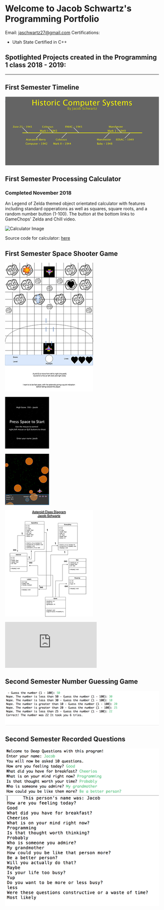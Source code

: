 # Welcome to Jacob Schwartz's Programming Portfolio
Email: jaschwartz27@gmail.com
Certifications: 
* Utah State Certified in C++

## Spotlighted Projects created in the Programming 1 class 2018 - 2019:
------
 
 ## First Semester Timeline
 ![](https://github.com/Bamboo72/2019-Programming-Portfolio/blob/master/images/Timeline.png)
 ## First Semester Processing Calculator
 ### Completed November 2018
 An Legend of Zelda themed object orientated calculator with features including standard opperations as well as squares, square roots, and a random number button (1-100). The button at the bottom links to GameChops' Zelda and Chill video.
 
 ![Calculator Image](https://github.com/Bamboo72/2019ProgrammingPortfolio/blob/master/images/Calculator.png)

Source code for calculator: [here](https://github.com/Bamboo72/2019ProgrammingPortfolio/blob/master/Calculator/README.md)

 ## First Semester Space Shooter Game
  ![](https://github.com/Bamboo72/2019-Programming-Portfolio/blob/master/images/Spaceship%20Game.png)
  
![](https://github.com/Bamboo72/2019-Programming-Portfolio/blob/master/images/SpaceGameStart.png)

![](https://github.com/Bamboo72/2019-Programming-Portfolio/blob/master/images/SpaceGame.png)

![](https://github.com/Bamboo72/2019-Programming-Portfolio/blob/master/images/Asteroid%20Class%20Diagram.png)

![](https://github.com/Bamboo72/2019-Programming-Portfolio/blob/master/images/Asteroid%20Class%20Diagram.pdf)

## Second Semester Number Guessing Game
  ![](https://github.com/Bamboo72/2019-Programming-Portfolio/blob/master/images/GuessingGame.png)
  ## Second Semester Recorded Questions
 ![](https://github.com/Bamboo72/2019-Programming-Portfolio/blob/master/images/Questions.png)
 ![](https://github.com/Bamboo72/2019-Programming-Portfolio/blob/master/images/RecordedQuestions.png)

